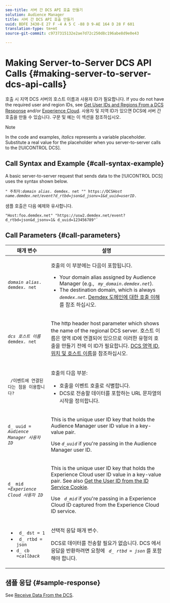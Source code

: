```yaml
---
seo-title: 서버 간 DCS API 호출 만들기
solution: Audience Manager
title: 서버 간 DCS API 호출 만들기
uuid: BDFE 3430-E 27 F -4 A 5 C -88 D 9-AE 164 D 28 F 601
translation-type: tm+mt
source-git-commit: c9737315132e2ae7d72c250d8c196abe8d9e0e43

---
```



# Making Server-to-Server DCS API Calls {#making-server-to-server-dcs-api-calls}

호출 시 지역 DCS 서버의 호스트 이름과 사용자 ID가 필요합니다. If you do not have the required user and region IDs, see [Get User IDs and Regions From a DCS Response](/help/using/api/dcs-intro/dcs-s2s/dcs-aam-ids.md) and/or [Experience Cloud](/help/using/api/dcs-intro/dcs-s2s/dcs-mcid-ids.md). 사용자 및 지역 ID가 있으면 DCS에 서버 간 호출을 만들 수 있습니다. 구문 및 예는 이 섹션을 참조하십시오.

>[!NOTE]
>
>In the code and examples, *italics* represents a variable placeholder. Substitute a real value for the placeholder when you server-to-server calls to the [!UICONTROL DCS].

## Call Syntax and Example {#call-syntax-example}

A basic server-to-server request that sends data to the [!UICONTROL DCS] uses the syntax shown below.

<pre><code>" 주최자:<i>domain alias</i>. demdex. net "" https://DCS<i>Host name.demdex.net/event?d_rtbd=json&amp;d_jsonv=1&amp;d_uuid=user</i><i>ID</i>.</code>
</pre>

샘플 호출은 다음 예제와 유사합니다.

```
"Host:foo.demdex.net" "https://usw2.demdex.net/event?d_rtbd=json&d_jsonv=1& d_uuid=123456789"`
```

## Call Parameters {#call-parameters}

<table id="table_3AF4466009B64F0C9CBE7904A4096E0C"> 
 <thead> 
  <tr> 
   <th colname="col1" class="entry"> 매개 변수 </th> 
   <th colname="col2" class="entry"> 설명 </th> 
  </tr> 
 </thead>
 <tbody> 
  <tr> 
   <td colname="col1"> <p><code><i>domain alias</i>. demdex. net</code> </p> </td> 
   <td colname="col2"> <p>호출의 이 부분에는 다음이 포함됩니다. </p> <p> 
     <ul id="ul_3EDA9C7BA6794D06BCB07A75A9BD2372"> 
      <li id="li_74624CA78D6F4536A8164AE1FA1DECB9">Your domain alias assigned by <span class="keyword"> Audience Manager</span> (e.g., <i><code> my_domain.demdex.net</code></i>). </li> 
      <li id="li_08ABE91CA247403AA480B3FB4BEF83BA">The destination domain, which is always <i><code> demdex.net</code></i>. <a href="../../../reference/demdex-calls.md">Demdex 도메인에 대한 호출 이해</a>를 참조 하십시오. </li> 
     </ul> </p> </td> 
  </tr> 
  <tr> 
   <td colname="col1"> <p><code><i>dcs 호스트 이름</i>demdex. net</code> </p> </td> 
   <td colname="col2"> <p>The http header host parameter which shows the name of the regional <span class="wintitle"> DCS</span> server. 호스트 이름은 영역 ID에 연결되어 있으므로 이러한 유형의 호출을 만들기 전에 이 ID가 필요합니다. <a href="../../../api/dcs-intro/dcs-api-reference/dcs-regions.md">DCS 영역 ID, 위치 및 호스트 이름</a>을 참조하십시오. </p> </td> 
  </tr> 
  <tr> 
   <td colname="col1"> <p><code> /이벤트에 연결된다는 점을 이용합니다?</code> </p> </td> 
   <td colname="col2"> <p>호출의 다음 부분: </p> <p> 
     <ul id="ul_6332444A305A4F12A7CBE471CA508516"> 
      <li id="li_1C5C111B2B0E4621B3FC0C20D6516041">호출을 이벤트 호출로 식별합니다. </li> 
      <li id="li_DBCE9B1C70604A629ECD7AC0A9052198">DCS로 전송할 데이터를 포함하는 URL 문자열의 시작을 정의합니다. </li> 
     </ul> </p> </td> 
  </tr> 
  <tr> 
   <td colname="col1"> <p><code>d_ uuid = <i>Audience Manager 사용자 ID</i></code> </p> </td> 
   <td colname="col2"> <p>This is the unique user ID key that holds the <span class="keyword"> Audience Manager</span> user ID value in a key-value pair. </p> <p>Use <code><i>d_uuid</i></code> if you're passing in the <span class="keyword"> Audience Manager</span> user ID. </p> </td>
  </tr> 
  <tr> 
   <td colname="col1"> <p><code>d_ mid =<i>Experience Cloud 사용자 ID</i></code> </p> </td> 
   <td colname="col2"> <p>This is the unique user ID key that holds the <span class="keyword"> Experience Cloud</span> user ID value in a key-value pair. See also <a href="../../../api/dcs-intro/dcs-s2s/dcs-mcid-ids.md#get-user-ids-from-service-cookie"> Get the User ID from the ID Service Cookie</a>. </p> <p>Use <i><code> d_mid</code></i> if you're passing in a <span class="keyword"> Experience Cloud</span> ID captured from the <span class="keyword"> Experience Cloud</span> ID service. </p> </td> 
  </tr> 
  <tr> 
   <td colname="col1"> <p> 
     <ul id="ul_36E2C1A0538D4D2C94DFC1335720A524"> 
      <li id="li_8902EED431CE4F0189A94868FA52DB1F"><code> d_ dst = 1</code> </li> 
      <li id="li_4B6B29499D444E31808DE0A9AA0442D0"><code> d_ rtbd = json</code> </li> 
      <li id="li_3430CD0438604B83BE6437E6EC480816"><code>d_ cb =<i>callback</i></code> </li> 
     </ul> </p> </td> 
   <td colname="col2"> <p>선택적 응답 매개 변수. </p> <p> <span class="wintitle"> DCS</span>로 데이터를 전송할 필요가 없습니다. <span class="wintitle"> DCS</span> 에서 응답을 반환하려면 요청에 <i><code> d_ rtbd = json</code></i> 를 포함해야 합니다. </p> </td> 
  </tr> 
 </tbody> 
</table>

## 샘플 응답 {#sample-response}

See [Receive Data From the DCS](../../../api/dcs-intro/dcs-event-calls/dcs-url-receive.md).
